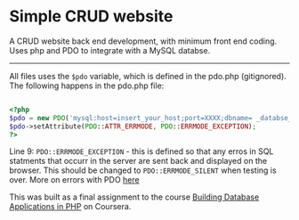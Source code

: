 # Simple CRUD website
 A CRUD website back end development, with minimum front end coding. Uses php and PDO to integrate with a MySQL databse. 

---
All files uses the ```$pdo``` variable, which is defined in the pdo.php (gitignored). The following happens in the pdo.php file:
```php

<?php
$pdo = new PDO('mysql:host=insert_your_host;port=XXXX;dbname= _databse_name', '_username', '_password');
$pdo->setAttribute(PDO::ATTR_ERRMODE, PDO::ERRMODE_EXCEPTION);
?>
```

Line 9: ```PDO::ERRMODE_EXCEPTION``` - this is defined so that any erros in SQL statments that occurr in the server are sent back and displayed on the browser. This should be changed to ```PDO::ERRMODE_SILENT``` when testing is over. More on errors with PDO [here](http://www.w3big.com/php/php-pdo-error-handling.html)

This was built as a final assignment to the course [Building Database Applications in PHP](https://www.coursera.org/learn/database-applications-php) on Coursera.
